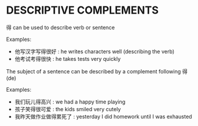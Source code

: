 # DESCRIPTIVE COMPLEMENTS

得 can be used to describe verb or sentence

Examples:

- 他写汉字写得很好 : he writes characters well (describing the verb)
- 他考试考得很快 : he takes tests very quickly

The subject of a sentence can be described by a complement following 得 (de)

Examples:

- 我们玩儿得高兴 : we had a happy time playing
- 孩子笑得很可爱 : the kids smiled very cutely
- 我昨天做作业做得累死了 : yesterday I did homework until I was exhausted
